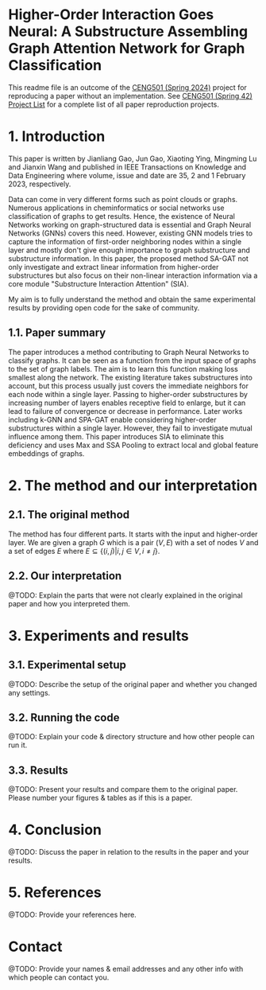 # Higher-Order Interaction Goes Neural: A Substructure Assembling Graph Attention Network for Graph Classification

This readme file is an outcome of the [CENG501 (Spring 2024)](https://ceng.metu.edu.tr/~skalkan/DL/) project for reproducing a paper without an implementation. See [CENG501 (Spring 42) Project List](https://github.com/CENG501-Projects/CENG501-Fall2024) for a complete list of all paper reproduction projects.

# 1. Introduction

This paper is written by Jianliang Gao, Jun Gao, Xiaoting Ying, Mingming Lu and Jianxin Wang and published in IEEE Transactions on Knowledge and Data Engineering where volume, issue and date are 35, 2 and 1 February 2023, respectively. 

Data can come in very different forms such as point clouds or graphs. Numerous applications in cheminformatics or social networks use classification of graphs to get results. Hence, the existence of Neural Networks working on graph-structured data is essential and Graph Neural Networks (GNNs) covers this need. However, existing GNN models tries to capture the information of first-order neighboring nodes within a single layer and mostly don't give enough importance to graph substructure and substructure information. In this paper, the proposed method SA-GAT not only investigate and extract linear information from higher-order substructures but also focus on their non-linear interaction information via a core module "Substructure Interaction Attention" (SIA). 

My aim is to fully understand the method and obtain the same experimental results by providing open code for the sake of community.

## 1.1. Paper summary

The paper introduces a method contributing to Graph Neural Networks to classify graphs. It can be seen as a function from the input space of graphs to the set of graph labels. The aim is to learn this function making loss smallest along the network. The existing literature takes substructures into account, but this process usually just covers the immediate neighbors for each node within a single layer. Passing to higher-order substructures by increasing number of layers enables receptive field to enlarge, but it can lead to failure of convergence or decrease in performance. Later works including k-GNN and SPA-GAT enable considering higher-order substructures within a single layer. However, they fail to investigate mutual influence among them. This paper introduces SIA to eliminate this deficiency and uses Max and SSA Pooling to extract local and global feature embeddings of graphs.

# 2. The method and our interpretation

## 2.1. The original method

The method has four different parts. It starts with the input and higher-order layer. We are given a graph $G$ which is a pair $(V,E)$ with a set of nodes $V$ and a set of edges $E$ where $E \subseteq \{(i,j) | i,j \in V, i \neq j\}$.

## 2.2. Our interpretation

@TODO: Explain the parts that were not clearly explained in the original paper and how you interpreted them.

# 3. Experiments and results

## 3.1. Experimental setup

@TODO: Describe the setup of the original paper and whether you changed any settings.

## 3.2. Running the code

@TODO: Explain your code & directory structure and how other people can run it.

## 3.3. Results

@TODO: Present your results and compare them to the original paper. Please number your figures & tables as if this is a paper.

# 4. Conclusion

@TODO: Discuss the paper in relation to the results in the paper and your results.

# 5. References

@TODO: Provide your references here.

# Contact

@TODO: Provide your names & email addresses and any other info with which people can contact you.
